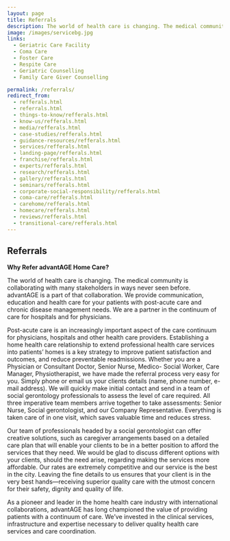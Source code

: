 ```yaml
---
layout: page
title: Referrals
description: The world of health care is changing. The medical community is collaborating with many stakeholders in ways never seen before. advantAGE elder care services in bangalore is a part of that collaboration. We provide communication, education and health care for your patients with post-acute care and chronic disease management needs. We are a partner in the continuum of care for hospitals and for physicians.
image: /images/servicebg.jpg
links:
  - Geriatric Care Facility
  - Coma Care
  - Foster Care
  - Respite Care
  - Geriatric Counselling
  - Family Care Giver Counselling

permalink: /referrals/
redirect_from:
  - refferals.html
  - referrals.html
  - things-to-know/refferals.html
  - know-us/refferals.html
  - media/refferals.html
  - case-studies/refferals.html
  - guidance-resources/refferals.html
  - services/refferals.html
  - landing-page/refferals.html
  - franchise/refferals.html
  - experts/refferals.html
  - research/refferals.html
  - gallery/refferals.html
  - seminars/refferals.html
  - corporate-social-responsibility/refferals.html
  - coma-care/refferals.html
  - carehome/refferals.html
  - homecare/refferals.html
  - reviews/refferals.html
  - transitional-care/refferals.html
---
```


<h2>Referrals</h2>

<p>
  <strong>Why Refer advantAGE Home Care?</strong>
</p>

<p>
  The world of health care is changing. The medical community is collaborating
  with many stakeholders in ways never seen before. advantAGE is a part of that
  collaboration. We provide communication, education and health care for your
  patients with post-acute care and chronic disease management needs. We are a
  partner in the continuum of care for hospitals and for physicians.
</p>

<p>
  Post-acute care is an increasingly important aspect of the care continuum for
  physicians, hospitals and other health care providers. Establishing a home
  health care relationship to extend professional health care services into
  patients’ homes is a key strategy to improve patient satisfaction and
  outcomes, and reduce preventable readmissions. Whether you are a Physician or
  Consultant Doctor, Senior Nurse, Medico- Social Worker, Care Manager,
  Physiotherapist, we have made the referral process very easy for you. Simply
  phone or email us your clients details (name, phone number, e-mail address).
  We will quickly make initial contact and send in a team of social gerontology
  professionals to assess the level of care required. All three imperative team
  members arrive together to take assessments: Senior Nurse, Social
  gerontologist, and our Company Representative. Everything is taken care of in
  one visit, which saves valuable time and reduces stress.
</p>

<p>
  Our team of professionals headed by a social gerontologist can offer creative
  solutions, such as caregiver arrangements based on a detailed care plan that
  will enable your clients to be in a better position to afford the services
  that they need. We would be glad to discuss different options with your
  clients, should the need arise, regarding making the services more affordable.
  Our rates are extremely competitive and our service is the best in the city.
  Leaving the fine details to us ensures that your client is in the very best
  hands—receiving superior quality care with the utmost concern for their
  safety, dignity and quality of life.
</p>

<p>
  As a pioneer and leader in the home health care industry with international
  collaborations, advantAGE has long championed the value of providing patients
  with a continuum of care. We’ve invested in the clinical services,
  infrastructure and expertise necessary to deliver quality health care services
  and care coordination.
</p>
